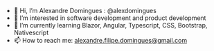 - 👋 Hi, I’m Alexandre Domingues : @alexdomingues
- 👀 I’m interested in software development and product development
- 🌱 I’m currently learning Blazor, Angular, Typescript, CSS, Bootstrap, Nativescript
- 📫 How to reach me: alexandre.filipe.domingues@gmail.com

<!---
alexdomingues/alexdomingues is a ✨ special ✨ repository because its `README.md` (this file) appears on your GitHub profile.
You can click the Preview link to take a look at your changes.
--->
